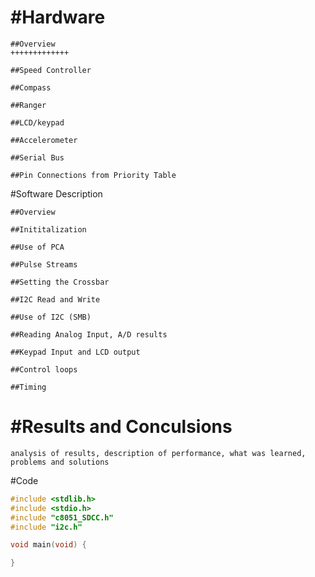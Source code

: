 #Hardware
===============

	##Overview
	+++++++++++++
	
	##Speed Controller

	##Compass

	##Ranger

	##LCD/keypad

	##Accelerometer

	##Serial Bus

	##Pin Connections from Priority Table

#Software Description

	##Overview

	##Inititalization

	##Use of PCA

	##Pulse Streams

	##Setting the Crossbar

	##I2C Read and Write

	##Use of I2C (SMB)

	##Reading Analog Input, A/D results

	##Keypad Input and LCD output

	##Control loops

	##Timing

#Results and Conculsions
============================
	analysis of results, description of performance, what was learned,
	problems and solutions

#Code
```c
#include <stdlib.h>
#include <stdio.h>
#include "c8051_SDCC.h"
#include "i2c.h"

void main(void) {

}

```
